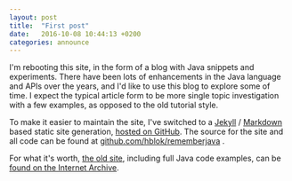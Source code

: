 ```yaml
---
layout: post
title:  "First post"
date:   2016-10-08 10:44:13 +0200
categories: announce
---
```

I'm rebooting this site, in the form of a blog with Java snippets and experiments. There have been lots of enhancements in the Java language and APIs over the years, and I'd like to use this blog to explore some of time. I expect the typical article form to be more single topic investigation with a few examples, as opposed to the old tutorial style.

To make it easier to maintain the site, I've switched to a [Jekyll][jekyll] / [Markdown][markdown] based static site generation, [hosted on GitHub][gh-pages]. The source for the site and all code can be found at [github.com/hblok/rememberjava][rj-gh] .

For what it's worth, [the old site][rj-old], including full Java code examples, can be [found on the Internet Archive][rj-old].

[rj-old]: https://web.archive.org/web/20070205185522/http://www.rememberjava.com/
[rj-gh]:  https://github.com/hblok/rememberjava
[jekyll]: https://jekyllrb.com/
[markdown]: https://daringfireball.net/projects/markdown/
[gh-pages]: https://guides.github.com/features/pages/
